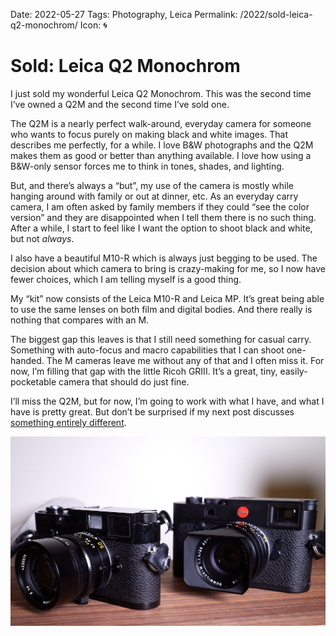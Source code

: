 Date: 2022-05-27
Tags: Photography, Leica
Permalink: /2022/sold-leica-q2-monochrom/
Icon: 🌀

# Sold: Leica Q2 Monochrom

I just sold my wonderful Leica Q2 Monochrom. This was the second time I’ve owned a Q2M and the second time I’ve sold one.

The Q2M is a nearly perfect walk-around, everyday camera for someone who wants to focus purely on making black and white images. That describes me perfectly, for a while. I love B&W photographs and the Q2M makes them as good or better than anything available. I love how using a B&W-only sensor forces me to think in tones, shades, and lighting.

But, and there’s always a “but”, my use of the camera is mostly while hanging around with family or out at dinner, etc. As an everyday carry camera, I am often asked by family members if they could “see the color version” and they are disappointed when I tell them there is no such thing. After a while, I start to feel like I want the option to shoot black and white, but not _always_.

I also have a beautiful M10-R which is always just begging to be used. The decision about which camera to bring is crazy-making for me, so I now have fewer choices, which I am telling myself is a good thing.

My “kit” now consists of the Leica M10-R and Leica MP. It’s great being able to use the same lenses on both film and digital bodies. And there really is nothing that compares with an M.

The biggest gap this leaves is that I still need something for casual carry. Something with auto-focus and macro capabilities that I can shoot one-handed. The M cameras leave me without any of that and I often miss it. For now, I’m filling that gap with the little Ricoh GRIII. It’s a great, tiny, easily-pocketable camera that should do just fine.

I’ll miss the Q2M, but for now, I’m going to work with what I have, and what I have is pretty great. But don’t be surprised if my next post discusses [something entirely different](https://leica-camera.com/en-US/photography/cameras/q/q2-reporter).

![Leica MP and Leica M10-R](/_img/2022/20220527-R0002244.jpg)

